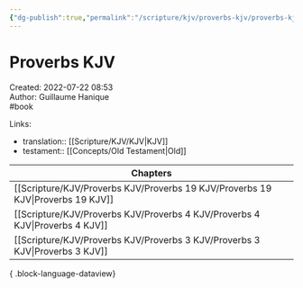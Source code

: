```yaml
---
{"dg-publish":true,"permalink":"/scripture/kjv/proverbs-kjv/proverbs-kjv/"}
---
```


# Proverbs KJV

Created: 2022-07-22 08:53  
Author: Guillaume Hanique  
#book

Links:

- translation:: [[Scripture/KJV/KJV\|KJV]]
- testament:: [[Concepts/Old Testament\|Old]]

| Chapters                                                                           |
| ---------------------------------------------------------------------------------- |
| [[Scripture/KJV/Proverbs KJV/Proverbs 19 KJV/Proverbs 19 KJV\|Proverbs 19 KJV]] |
| [[Scripture/KJV/Proverbs KJV/Proverbs 4 KJV/Proverbs 4 KJV\|Proverbs 4 KJV]]    |
| [[Scripture/KJV/Proverbs KJV/Proverbs 3 KJV/Proverbs 3 KJV\|Proverbs 3 KJV]]    |

{ .block-language-dataview}

